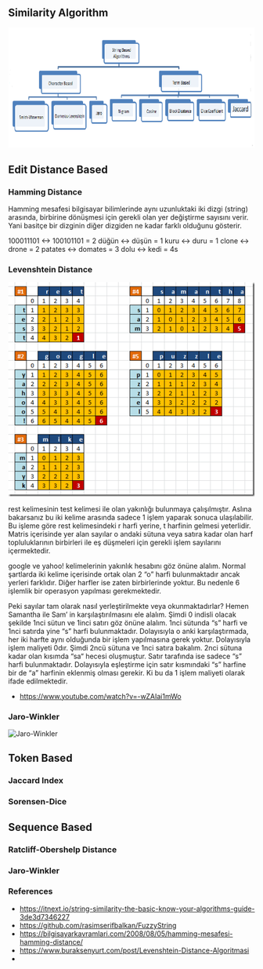 
## Similarity Algorithm

![Similarity Schema Tree](./img/similarity-algorithms-tree.png)

## Edit Distance Based

### Hamming Distance
Hamming mesafesi bilgisayar bilimlerinde aynı uzunluktaki iki dizgi (string) arasında, birbirine dönüşmesi için gerekli olan yer değiştirme sayısını verir. Yani basitçe bir dizginin diğer dizgiden ne kadar farklı olduğunu gösterir.

100011101 <-> 100101101 = 2
düğün <-> düşün = 1
kuru <-> duru = 1
clone <-> drone = 2
patates <-> domates = 3
dolu <-> kedi = 4s

### Levenshtein Distance
![Levenshtein Distance](./img/levenshtein.png)

rest kelimesinin test kelimesi ile olan yakınlığı bulunmaya çalışılmıştır. Aslına bakarsanız bu iki kelime arasında sadece 1 işlem yaparak sonuca ulaşılabilir. Bu işleme göre rest kelimesindeki r harfi yerine, t harfinin gelmesi yeterlidir. Matris içerisinde yer alan sayılar o andaki sütuna veya satıra kadar olan harf topluluklarının birbirleri ile eş düşmeleri için gerekli işlem sayılarını içermektedir.

google ve yahoo! kelimelerinin yakınlık hesabını göz önüne alalım. Normal şartlarda iki kelime içerisinde ortak olan 2 “o” harfi bulunmaktadır ancak yerleri farklıdır. Diğer harfler ise zaten birbirlerinde yoktur. Bu nedenle 6 işlemlik bir operasyon yapılması gerekmektedir.

Peki sayılar tam olarak nasıl yerleştirilmekte veya okunmaktadırlar? Hemen Samantha ile Sam’ in karşılaştırılmasını ele alalım. Şimdi 0 indisli olacak şekilde 1nci sütun ve 1inci satırı göz önüne alalım. 1nci sütunda “s” harfi ve 1nci satırda yine “s” harfi bulunmaktadır. Dolayısıyla o anki karşılaştırmada, her iki harfte aynı olduğunda bir işlem yapılmasına gerek yoktur. Dolayısıyla işlem maliyeti 0dır. Şimdi 2ncü sütuna ve 1nci satıra bakalım. 2nci sütuna kadar olan kısımda “sa“ hecesi oluşmuştur. Satır tarafında ise sadece “s” harfi bulunmaktadır. Dolayısıyla eşleştirme için satır kısmındaki “s” harfine bir de “a” harfinin eklenmiş olması gerekir. Ki bu da 1 işlem maliyeti olarak ifade edilmektedir.

- https://www.youtube.com/watch?v=-wZAIai1mWo


### Jaro-Winkler
![Jaro-Winkler](./img/jaro.png)


## Token Based

### Jaccard Index
### Sorensen-Dice 

## Sequence Based

### Ratcliff-Obershelp Distance








### Jaro-Winkler




### References

- https://itnext.io/string-similarity-the-basic-know-your-algorithms-guide-3de3d7346227
- https://github.com/rasimserifbalkan/FuzzyString
- https://bilgisayarkavramlari.com/2008/08/05/hamming-mesafesi-hamming-distance/
- https://www.buraksenyurt.com/post/Levenshtein-Distance-Algoritmasi
- 